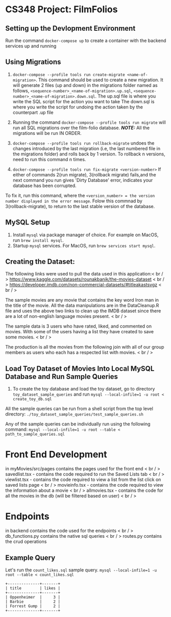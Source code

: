 # CS348 Project: FilmFolios

## Setting up the Devlopment Environment 

Run the command `docker-compose up` to create a container with the backend services up and running

## Using Migrations 

1. `docker-compose --profile tools run create-migrate <name-of-migration>`. This command should be used to create a new migration. 
It will generate 2 files (up and down) in the migrations folder named as follows, `<sequence-number>_<name-of-migration>.up.sql`, `<sequence-number>_<name-of-migration>.down.sql`. 
The up.sql file is where you write the SQL script for the action you want to take
The down.sql is where you write the script for undoing the action taken by the counterpart .up file

2. Running the command `docker-compose --profile tools run migrate` will run all SQL migrations over the film-folio database. 
**_NOTE:_**  All the migrations will be run IN ORDER.

3. `docker-compose --profile tools run rollback-migrate` undoes the changes introduced by the last migration (i.e, the last numbered file in the migrations folder) and rolls back by 1 version. To rollback n versions, need to run this command n times. 

4. `docker-compose --profile tools run fix-migrate <version-number>` 
If either of commands 2(run migrate), 3(rollback migrate) fails,and the next command you run gives 'Dirty Database' error, indicates your database has been corrupted. 
 
To fix it, run this command, where the `<version_number> = the version number displayed in the error message`. Folow this commnad by 3(rollback-migrate), to return to the last stable version of the database. 

## MySQL Setup
1. Install `mysql` via package manager of choice. For example on MacOS, run `brew install mysql`.
2. Startup `mysql` services. For MacOS, run `brew services start mysql`.

## Creating the Dataset:

The following links were used to pull the data used in this application:< br / >
https://www.kaggle.com/datasets/rounakbanik/the-movies-dataset < br / >
https://developer.imdb.com/non-commercial-datasets/#titleakastsvgz < br / >

The sample movies are any movie that contains the key word Iron man in the title of the movie. All the data manipulations are in the DataCleanup.R file and uses the above two links to clean up the IMDB dataset since there are a lot of non-english language movies present.  < br / >

The sample data is 3 users who have rated, liked, and commented on movies. With some of the users having a list they have created to save some movies. < br / >

The production is all the movies from the following join with all of our group members as users who each has a respected list with movies.  < br / >

##  Load Toy Dataset of Movies Into Local MySQL Database and Run Sample Queries
1.  To create the toy database and load the toy dataset, go to directory `toy_dataset_sample_queries` and run 
```mysql --local-infile=1 -u root < create_toy_db.sql```

All the sample queries can be run from a shell script from the top level directory:
```./toy_dataset_sample_queries/test_sample_queries.sh```

Any of the sample queries can be individually run using the following command:
```mysql --local-infile=1 -u root --table < path_to_sample_queries.sql```

# Front End Development

in myMovies/src/pages contains the pages used for the front end < br / >
savedlist.tsx - contains the code required to run the Saved Lists tab < br / >
viewlist.tsx - contains the code required to view a list from the list click on saved lists page < br / >
movieinfo.tsx - contains the code required to view the information about a movie < br / >
allmovies.tsx - contains the code for all the movies in the db (will be filtered based on user) < br / >

# Endpoints

in backend contains the code used for the endpoints < br / >
db_functions.py contains the native sql queries < br / >
routes.py contains the crud operations


## Example Query
Let's run the `count_likes.sql` sample query.
`mysql --local-infile=1 -u root --table < count_likes.sql`

```
+--------------+-------+
| title        | likes |
+--------------+-------+
| Oppenheimer  |     3 |
| Barbie       |     2 |
| Forrest Gump |     2 |
+--------------+-------+
```
